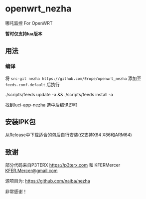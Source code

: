 # openwrt_nezha

哪吒监控 For OpenWRT

**暂时仅支持lua版本**


## 用法

### 编译

将 `src-git nezha https://github.com/Erope/openwrt_nezha` 添加至 `feeds.conf.default` 后执行

./scripts/feeds update -a && ./scripts/feeds install -a

找到luci-app-nezha 选中后编译即可


## 安装IPK包

从Release中下载适合的包后自行安装(仅支持X64 X86和ARM64)


## 致谢

部分代码来自P3TERX <https://p3terx.com> 和 KFERMercer <KFER.Mercer@gmail.com>

源项目为: <https://github.com/naiba/nezha>

非常感谢！

